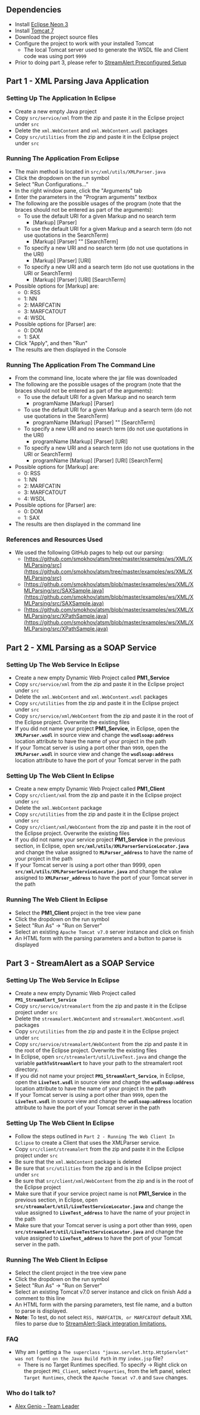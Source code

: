 ## Dependencies

* Install [Eclipse Neon 3](https://www.eclipse.org/downloads/packages/eclipse-ide-java-ee-developers/neon3)
* Install [Tomcat 7](https://tomcat.apache.org/download-70.cgi)
* Download the project source files
* Configure the project to work with your installed Tomcat
	+ The local Tomcat server used to generate the WSDL file and Client code was using port `9999`
* Prior to doing part 3, please refer to [StreamAlert Preconfigured Setup](https://bitbucket.org/soen487-w18-02/soen487-w18-team02/wiki/StreamAlert%20Preconfigured%20Setup)

## Part 1 - XML Parsing Java Application 

### Setting Up The Application In Eclipse ###

* Create a new empty Java project
* Copy `src/service/xml` from the zip and paste it in the Eclipse project under `src`
* Delete the `xml.WebContent` and `xml.WebContent.wsdl` packages
* Copy `src/utilities` from the zip and paste it in the Eclipse project under `src`

### Running The Application From Eclipse ###

* The main method is located in `src/xml/utils/XMLParser.java`
* Click the dropdown on the run symbol
* Select "Run Configurations..."
* In the right window pane, click the "Arguments" tab
* Enter the parameters in the "Program arguments" textbox
* The following are the possible usages of the program (note that the braces should not be entered as part of the arguments):
	+ To use the default URI for a given Markup and no search term
		- [Markup] [Parser]
	+ To use the default URI for a given Markup and a search term (do not use quotations in the SearchTerm)
		- [Markup] [Parser] "" [SearchTerm]
	+ To specify a new URI and no search term (do not use quotations in the URI)
		- [Markup] [Parser] [URI]
	+ To specify a new URI and a search term (do not use quotations in the URI or SearchTerm)
		- [Markup] [Parser] [URI] [SearchTerm]
* Possible options for [Markup] are:
	+ 0: RSS
	+ 1: NN
	+ 2: MARFCATIN
	+ 3: MARFCATOUT
	+ 4: WSDL
* Possible options for [Parser] are:
	+ 0: DOM
	+ 1: SAX
* Click "Apply", and then "Run"
* The results are then displayed in the Console

### Running The Application From The Command Line ###

* From the command line, locate where the jar file was downloaded
* The following are the possible usages of the program (note that the braces should not be entered as part of the arguments):
	+ To use the default URI for a given Markup and no search term
		- programName [Markup] [Parser]
	+ To use the default URI for a given Markup and a search term (do not use quotations in the SearchTerm)
		- programName [Markup] [Parser] "" [SearchTerm]
	+ To specify a new URI and no search term (do not use quotations in the URI)
		- programName [Markup] [Parser] [URI]
	+ To specify a new URI and a search term (do not use quotations in the URI or SearchTerm)
		- programName [Markup] [Parser] [URI] [SearchTerm]
* Possible options for [Markup] are:
	+ 0: RSS
	+ 1: NN
	+ 2: MARFCATIN
	+ 3: MARFCATOUT
	+ 4: WSDL
* Possible options for [Parser] are:
	+ 0: DOM
	+ 1: SAX
* The results are then displayed in the command line

### References and Resources Used ###

* We used the following GitHub pages to help out our parsing:
	+ [https://github.com/smokhov/atsm/tree/master/examples/ws/XML/XMLParsing/src](https://github.com/smokhov/atsm/tree/master/examples/ws/XML/XMLParsing/src)
	+ [https://github.com/smokhov/atsm/blob/master/examples/ws/XML/XMLParsing/src/SAXSample.java](https://github.com/smokhov/atsm/blob/master/examples/ws/XML/XMLParsing/src/SAXSample.java)
	+ [https://github.com/smokhov/atsm/blob/master/examples/ws/XML/XMLParsing/src/XPathSample.java](https://github.com/smokhov/atsm/blob/master/examples/ws/XML/XMLParsing/src/XPathSample.java)


## Part 2 - XML Parsing as a SOAP Service

### Setting Up The Web Service In Eclipse ###

* Create a new empty Dynamic Web Project called **PM1_Service**
* Copy `src/service/xml` from the zip and paste it in the Eclipse project under `src`
* Delete the `xml.WebContent` and `xml.WebContent.wsdl` packages
* Copy `src/utilities` from the zip and paste it in the Eclipse project under `src`
* Copy `src/service/xml/WebContent` from the zip and paste it in the root of the Eclipse project. Overwrite the existing files
* If you did not name your project **PM1_Service**, in Eclipse, open the **`XMLParser.wsdl`** in source view and change the **`wsdlsoap:address`** location attribute to have the name of your project in the path
* If your Tomcat server is using a port other than `9999`, open the **`XMLParser.wsdl`** in source view and change the **`wsdlsoap:address`** location attribute to have the port of your Tomcat server in the path

### Setting Up The Web Client In Eclipse ###

* Create a new empty Dynamic Web Project called **PM1_Client**
* Copy `src/client/xml` from the zip and paste it in the Eclipse project under `src`
* Delete the `xml.WebContent` package
* Copy `src/utilities` from the zip and paste it in the Eclipse project under `src`
* Copy `src/client/xml/WebContent` from the zip and paste it in the root of the Eclipse project. Overwrite the existing files
* If you did not name your service project **PM1_Service** in the previous section, in Eclipse, open **`src/xml/utils/XMLParserServiceLocator.java`** and change the value assigned to **`MLParser_address`** to have the name of your project in the path
* If your Tomcat server is using a port other than 9999, open **`src/xml/utils/XMLParserServiceLocator.java`** and change the value assigned to **`XMLParser_address`** to have the port of your Tomcat server in the path

### Running The Web Client In Eclipse ###

* Select the **PM1_Client** project in the tree view pane
* Click the dropdown on the run symbol
* Select "Run As" -> "Run on Server"
* Select an existing `Apache Tomcat v7.0` server instance and click on finish
* An HTML form with the parsing parameters and a button to parse is displayed

## Part 3 - StreamAlert as a SOAP Service

### Setting Up The Web Service In Eclipse ###

* Create a new empty Dynamic Web Project called **`PM1_StreamAlert_Service`**
* Copy `src/service/streamalert` from the zip and paste it in the Eclipse project under `src`
* Delete the `streamalert.WebContent` and `streamalert.WebContent.wsdl` packages
* Copy `src/utilities` from the zip and paste it in the Eclipse project under `src`
* Copy `src/service/streamalert/WebContent` from the zip and paste it in the root of the Eclipse project. Overwrite the existing files
* In Eclipse, open `src/streamalert/util/LiveTest.java` and change the variable **`pathToStreamAlert`** to have your path to the streamalert root directory.
* If you did not name your project **`PM1_StreamAlert_Service`**, in Eclipse, open the **`LiveTest.wsdl`** in source view and change the **`wsdlsoap:address`** location attribute to have the name of your project in the path
* If your Tomcat server is using a port other than `9999`, open the **`LiveTest.wsdl`** in source view and change the **`wsdlsoap:address`** location attribute to have the port of your Tomcat server in the path

### Setting Up The Web Client In Eclipse ###

* Follow the steps outlined in `Part 2 - Running The Web Client In Eclipse` to create a Client that uses the XMLParser service.
* Copy `src/client/streamalert` from the zip and paste it in the Eclipse project under `src`
* Be sure that the `xml.WebContent` package is deleted
* Be sure that `src/utilities` from the zip and is in the Eclipse project under `src`
* Be sure that `src/client/xml/WebContent` from the zip and is in the root of the Eclipse project
* Make sure that if your service project name is not **PM1_Service** in the previous section, in Eclipse, open **`src/streamalert/util/LiveTestServiceLocator.java`** and change the value assigned to **`LiveTest_address`** to have the name of your project in the path
* Make sure that your Tomcat server is using a port other than `9999`, open **`src/streamalert/util/LiveTestServiceLocator.java`** and change the value assigned to **`LiveTest_address`** to have the port of your Tomcat server in the path.

### Running The Web Client In Eclipse ###

* Select the client project in the tree view pane
* Click the dropdown on the run symbol
* Select "Run As" -> "Run on Server"
* Select an existing Tomcat v7.0 server instance and click on finish Add a comment to this line
* An HTML form with the parsing parameters, test file name, and a button to parse is displayed.
* **Note**: To test, do not select `RSS, MARFCATIN, or MARFCATOUT` default XML files to parse due to [StreamAlert-Slack integration limitations.](https://bitbucket.org/soen487-w18-02/soen487-w18-team02/wiki/StreamAlert%20Issues%20Identification)

### FAQ ###
* Why am I getting a `The superclass "javax.servlet.http.HttpServlet" was not found on the Java Build Path` in my `index.jsp` file?
	* There is no Target Runtimes specified. To specify -> Right click on the project `PM1_Client`, select `Properties`, from the left panel, select `Target Runtimes`, check the `Apache Tomcat v7.0` and `Save` changes.

### Who do I talk to? ###

* [Alex Genio - Team Leader](mailto:alexgenio1995@gmail.com)

